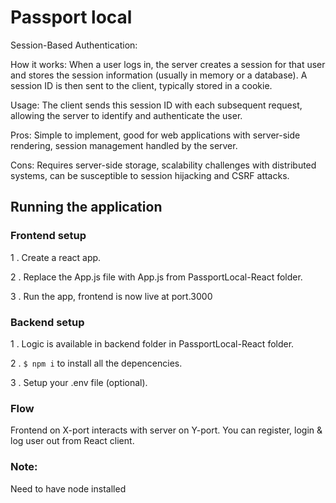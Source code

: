 # Passport local

Session-Based Authentication:

How it works: When a user logs in, the server creates a session for that user and stores the session information (usually in memory or a database). 
A session ID is then sent to the client, typically stored in a cookie.

Usage: The client sends this session ID with each subsequent request, allowing the server to identify and authenticate the user.

Pros: Simple to implement, good for web applications with server-side rendering, session management handled by the server.

Cons: Requires server-side storage, scalability challenges with distributed systems, can be susceptible to session hijacking and CSRF attacks.

## Running the application

### Frontend setup
 1 . Create a react app.

 2 . Replace the App.js file with App.js from PassportLocal-React folder.

 3 . Run the app, frontend is now live at port.3000
 
  
  ### Backend setup
 1 . Logic is available in backend folder in PassportLocal-React folder.

 2 . `$ npm i` to install all the depencencies.

 3 . Setup your .env file (optional).

 ### Flow
 Frontend on X-port interacts with server on Y-port. You can register, login & log user out from React client.

### Note:
Need to have node installed
